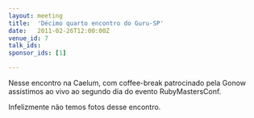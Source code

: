 ```yaml
---
layout: meeting
title:  'Décimo quarto encontro do Guru-SP'
date:   2011-02-26T12:00:00Z
venue_id: 7
talk_ids:
sponsor_ids: [1]

---
```


Nesse encontro na Caelum, com coffee-break patrocinado pela Gonow assistimos ao vivo ao segundo dia do evento RubyMastersConf.

Infelizmente não temos fotos desse encontro.
